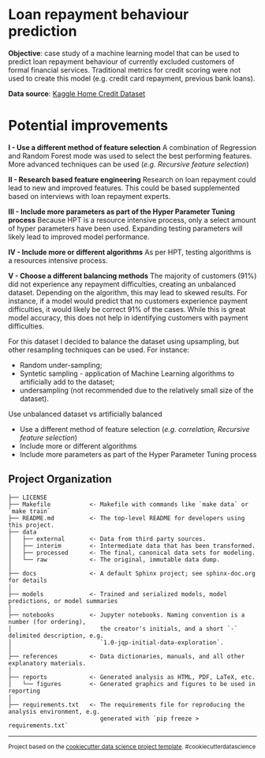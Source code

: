 # Loan repayment behaviour prediction

**Objective**: case study of a machine learning model that can be used to predict loan repayment behaviour of currently excluded customers of formal financial services. 
Traditional metrics for credit scoring were not used to create this model (e.g. credit card repayment, previous bank loans).

**Data source**: [Kaggle Home Credit Dataset](https://www.kaggle.com/c/home-credit-default-risk)


# Potential improvements

**I - Use a different method of feature selection** 
A combination of Regression and Random Forest mode was used to select the best performing features. More advanced techniques can be used (*e.g. Recursive feature selection*)

**II - Research based feature engineering**
Research on loan repayment could lead to new and improved features. This could be based supplemented based on interviews with loan repayment experts.

**III - Include more parameters as part of the Hyper Parameter Tuning process**
Because HPT is a resource intensive process, only a select amount of hyper parameters have been used. Expanding testing parameters will likely lead to improved model performance.

**IV - Include more or different algorithms**
As per HPT, testing algorithms is a resources intensive process. 

**V - Choose a different balancing methods**
The majority of customers (91%) did not experience any repayment difficulties, creating an unbalanced dataset. Depending on the algorithm, this may lead to skewed results. For instance, if a model would predict that no customers experience payment difficulties, it would likely be correct 91% of the cases. While this is great model accuracy, this does not help in identifying customers with payment difficulties.

For this dataset I decided to balance the dataset using upsampling, but other resampling techniques can be used. For instance:
- Random under-sampling;
- Syntetic sampling - application of Machine Learning algorithms to artificially add to the dataset;
- undersampling (not recommended due to the relatively small size of the dataset).

Use unbalanced dataset vs artificially balanced
- Use a different method of feature selection (*e.g. correlation, Recursive feature selection*) 
- Include more or different algorithms
- Include more parameters as part of the Hyper Parameter Tuning process





Project Organization
------------

    ├── LICENSE
    ├── Makefile           <- Makefile with commands like `make data` or `make train`
    ├── README.md          <- The top-level README for developers using this project.
    ├── data
    │   ├── external       <- Data from third party sources.
    │   ├── interim        <- Intermediate data that has been transformed.
    │   ├── processed      <- The final, canonical data sets for modeling.
    │   └── raw            <- The original, immutable data dump.
    │
    ├── docs               <- A default Sphinx project; see sphinx-doc.org for details
    │
    ├── models             <- Trained and serialized models, model predictions, or model summaries
    │
    ├── notebooks          <- Jupyter notebooks. Naming convention is a number (for ordering),
    │                         the creator's initials, and a short `-` delimited description, e.g.
    │                         `1.0-jqp-initial-data-exploration`.
    │
    ├── references         <- Data dictionaries, manuals, and all other explanatory materials.
    │
    ├── reports            <- Generated analysis as HTML, PDF, LaTeX, etc.
    │   └── figures        <- Generated graphics and figures to be used in reporting
    │
    ├── requirements.txt   <- The requirements file for reproducing the analysis environment, e.g.
                              generated with `pip freeze > requirements.txt`


--------

<p><small>Project based on the <a target="_blank" href="https://drivendata.github.io/cookiecutter-data-science/">cookiecutter data science project template</a>. #cookiecutterdatascience</small></p>
